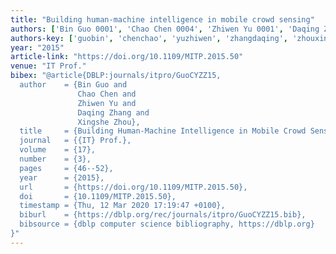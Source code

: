 ```yaml
---
title: "Building human-machine intelligence in mobile crowd sensing"
authors: ['Bin Guo 0001', 'Chao Chen 0004', 'Zhiwen Yu 0001', 'Daqing Zhang 0001', 'Xingshe Zhou']
authors-key: ['guobin', 'chenchao', 'yuzhiwen', 'zhangdaqing', 'zhouxingshe']
year: "2015"
article-link: "https://doi.org/10.1109/MITP.2015.50"
venue: "IT Prof."
bibex: "@article{DBLP:journals/itpro/GuoCYZZ15,
  author    = {Bin Guo and
               Chao Chen and
               Zhiwen Yu and
               Daqing Zhang and
               Xingshe Zhou},
  title     = {Building Human-Machine Intelligence in Mobile Crowd Sensing},
  journal   = {{IT} Prof.},
  volume    = {17},
  number    = {3},
  pages     = {46--52},
  year      = {2015},
  url       = {https://doi.org/10.1109/MITP.2015.50},
  doi       = {10.1109/MITP.2015.50},
  timestamp = {Thu, 12 Mar 2020 17:19:47 +0100},
  biburl    = {https://dblp.org/rec/journals/itpro/GuoCYZZ15.bib},
  bibsource = {dblp computer science bibliography, https://dblp.org}
}"
---
```


